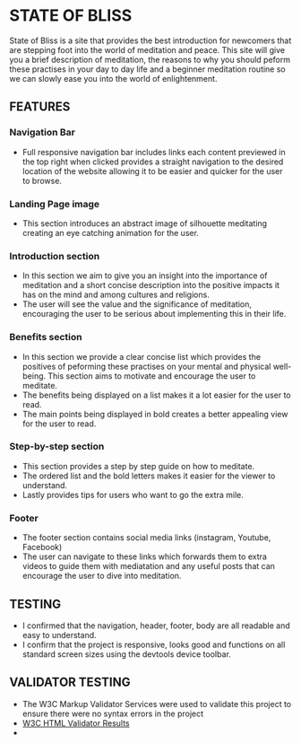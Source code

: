 # STATE OF BLISS
State of Bliss is a site that provides the best introduction for newcomers that are stepping foot into the world of meditation and peace. This site will give you a brief description of meditation, the reasons to why you should peform these practises in your day to day life and a beginner meditation routine so we can slowly ease you into the world of enlightenment. 

## FEATURES
### Navigation Bar 
- Full responsive navigation bar includes links each content previewed in the top right when clicked provides a straight navigation to the desired location of the website allowing it to be easier and quicker for the user to browse.

### Landing Page image
- This section introduces an abstract image of silhouette meditating creating an eye catching animation for the user. 

### Introduction section 
- In this section we aim to give you an insight into the importance of meditation and a short concise description into the positive impacts it has on the mind and among cultures and religions. 
- The user will see the value and the significance of meditation, encouraging the user to be serious about implementing this in their life. 

### Benefits section 
- In this section we provide a clear concise list which provides the positives of peforming these practises on your mental and physical well-being. This section aims to motivate and encourage the user to meditate.
- The benefits being displayed on a list makes it a lot easier for the user to read.
- The main points being displayed in bold creates a better appealing view for the user to read.

### Step-by-step section
- This section provides a step by step guide on how to meditate. 
- The ordered list and the bold letters makes it easier for the viewer to understand.
- Lastly provides tips for users who want to go the extra mile. 

### Footer 
- The footer section contains social media links (instagram, Youtube, Facebook)
- The user can navigate to these links which forwards them to extra videos to guide them with mediatation and any useful posts that can encourage the user to dive into meditation. 

## TESTING 
- I confirmed that the navigation, header, footer, body are all readable and easy to understand.
- I confirm that the project is responsive, looks good and functions on all standard screen sizes using the devtools device toolbar. 

## VALIDATOR TESTING

- The W3C Markup Validator Services were used to validate this project to ensure there were no syntax errors in the project 
- [W3C HTML Validator Results](https://validator.w3.org/nu/?showsource=yes&doc=https%3A%2F%2F8000-shobi0911-stateofbliss-ceiog54chr0.ws-eu115.gitpod.io%2F%23Start-up#textarea)
- 




